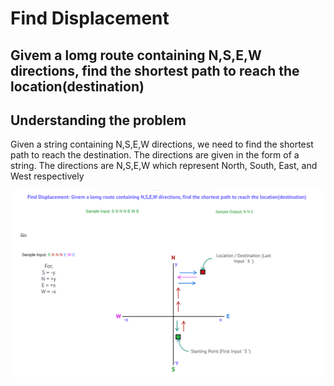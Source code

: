 # Find Displacement

## Givem a lomg route containing N,S,E,W directions, find the shortest path to reach the location(destination)

## Understanding the problem

Given a string containing N,S,E,W directions, we need to find the shortest path to reach the destination. The directions are given in the form of a string. The directions are N,S,E,W which represent North, South, East, and West respectively

![Displacement works](https://github.com/Tayeb-Ahmed-TAS/Images/blob/adbe0dac622c584840890764f5505065f3ee729e/Displacement_works.png)
